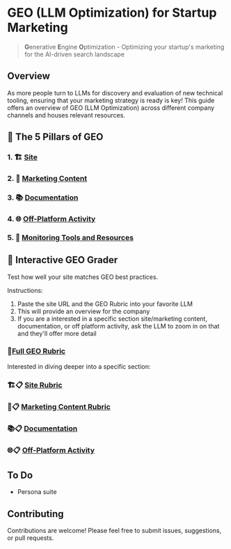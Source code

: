 # GEO (LLM Optimization) for Startup Marketing

> **G**enerative **E**ngine **O**ptimization - Optimizing your startup's marketing for the AI-driven search landscape

## Overview

As more people turn to LLMs for discovery and evaluation of new technical tooling, ensuring that your marketing strategy is ready is key! This guide offers an overview of GEO (LLM Optimization) across different company channels and houses relevant resources.

## 🚀 The 5 Pillars of GEO

### 1. 🏗️ [Site](Site.md)

### 2. 📝 [Marketing Content](TechnicalMarketingContent.md)

### 3. 📚 [Documentation](Documentation.md)

### 4. 🌐 [Off-Platform Activity](OffPlatformActivity.md)

### 5. 👀 [Monitoring Tools and Resources](Tooling.md)


## 🤖 Interactive GEO Grader
Test how well your site matches GEO best practices. 

Instructions: 
1. Paste the site URL and the GEO Rubric into your favorite LLM
2. This will provide an overview for the company
3. If you are a interested in a specific section site/marketing content, documentation, or off platform activity, ask the LLM to zoom in on that and they'll offer more detail

### 🎯[Full GEO Rubric](FullGeoRubric.md)

Interested in diving deeper into a specific section:
### 🏗️📋 [Site Rubric](GeoSiteRubric.md)
### 📝📋 [Marketing Content Rubric](GeoMarketingContentRubric.md)
### 📚📋 [Documentation](GeoDocumentationRubric.md)
### 🌐📋 [Off-Platform Activity](GeoOffPlatformRubric.md)

## To Do
* Persona suite

## Contributing

Contributions are welcome! Please feel free to submit issues, suggestions, or pull requests.
